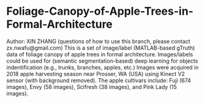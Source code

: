 # Foliage-Canopy-of-Apple-Trees-in-Formal-Architecture
<For Research Purposes Only>
<All Rights Reserved by XIN ZHANG, WASHINGTON STATE UNIVERSITY>
Author: XIN ZHANG (questions of how to use this branch, please contact zx.nwafu@gmail.com)
This is a set of image/label (MATLAB-based gTruth) data of foliage canopy of apple trees in formal architecture.
Images/labels could be used for (semantic segmentation-based) deep learning for objects indentification (e.g., trunks, branches, apples, etc.)
Images were acquired in 2018 apple harvesting season near Prosser, WA (USA) using Kinect V2 sensor (with background removed).
The apple cultivars include: Fuji (674 images), Envy (58 images), Scifresh (38 images), and Pink Lady (15 images).
